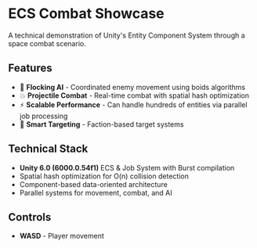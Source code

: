 # ECS Combat Showcase

A technical demonstration of Unity's Entity Component System through a space combat scenario.

## Features

- 🚀 **Flocking AI** - Coordinated enemy movement using boids algorithms
- 💥 **Projectile Combat** - Real-time combat with spatial hash optimization
- ⚡ **Scalable Performance** - Can handle hundreds of entities via parallel job processing
- 🎯 **Smart Targeting** - Faction-based target systems

## Technical Stack

- **Unity 6.0 (6000.0.54f1)** ECS & Job System with Burst compilation
- Spatial hash optimization for O(n) collision detection
- Component-based data-oriented architecture
- Parallel systems for movement, combat, and AI

## Controls

- **WASD** - Player movement

